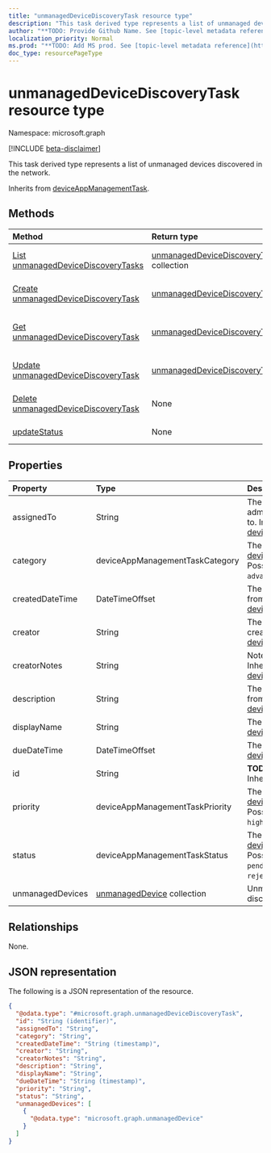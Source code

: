```yaml
---
title: "unmanagedDeviceDiscoveryTask resource type"
description: "This task derived type represents a list of unmanaged devices discovered in the network."
author: "**TODO: Provide Github Name. See [topic-level metadata reference](https://msgo.azurewebsites.net/add/document/guidelines/metadata.html#topic-level-metadata)**"
localization_priority: Normal
ms.prod: "**TODO: Add MS prod. See [topic-level metadata reference](https://msgo.azurewebsites.net/add/document/guidelines/metadata.html#topic-level-metadata)**"
doc_type: resourcePageType
---
```


# unmanagedDeviceDiscoveryTask resource type

Namespace: microsoft.graph

[!INCLUDE [beta-disclaimer](../../includes/beta-disclaimer.md)]

This task derived type represents a list of unmanaged devices discovered in the network.


Inherits from [deviceAppManagementTask](../resources/deviceappmanagementtask.md).

## Methods
|Method|Return type|Description|
|:---|:---|:---|
|[List unmanagedDeviceDiscoveryTasks](../api/unmanageddevicediscoverytask-list.md)|[unmanagedDeviceDiscoveryTask](../resources/unmanageddevicediscoverytask.md) collection|Get a list of the [unmanagedDeviceDiscoveryTask](../resources/unmanageddevicediscoverytask.md) objects and their properties.|
|[Create unmanagedDeviceDiscoveryTask](../api/unmanageddevicediscoverytask-create.md)|[unmanagedDeviceDiscoveryTask](../resources/unmanageddevicediscoverytask.md)|Create a new [unmanagedDeviceDiscoveryTask](../resources/unmanageddevicediscoverytask.md) object.|
|[Get unmanagedDeviceDiscoveryTask](../api/unmanageddevicediscoverytask-get.md)|[unmanagedDeviceDiscoveryTask](../resources/unmanageddevicediscoverytask.md)|Read the properties and relationships of an [unmanagedDeviceDiscoveryTask](../resources/unmanageddevicediscoverytask.md) object.|
|[Update unmanagedDeviceDiscoveryTask](../api/unmanageddevicediscoverytask-update.md)|[unmanagedDeviceDiscoveryTask](../resources/unmanageddevicediscoverytask.md)|Update the properties of an [unmanagedDeviceDiscoveryTask](../resources/unmanageddevicediscoverytask.md) object.|
|[Delete unmanagedDeviceDiscoveryTask](../api/unmanageddevicediscoverytask-delete.md)|None|Deletes an [unmanagedDeviceDiscoveryTask](../resources/unmanageddevicediscoverytask.md) object.|
|[updateStatus](../api/unmanageddevicediscoverytask-updatestatus.md)|None|Set the task's status and attach a note.|

## Properties
|Property|Type|Description|
|:---|:---|:---|
|assignedTo|String|The name or email of the admin this task is assigned to. Inherited from [deviceAppManagementTask](../resources/deviceappmanagementtask.md).|
|category|deviceAppManagementTaskCategory|The category. Inherited from [deviceAppManagementTask](../resources/deviceappmanagementtask.md). Possible values are: `unknown`, `advancedThreatProtection`.|
|createdDateTime|DateTimeOffset|The created date. Inherited from [deviceAppManagementTask](../resources/deviceappmanagementtask.md).|
|creator|String|The email address of the creator. Inherited from [deviceAppManagementTask](../resources/deviceappmanagementtask.md).|
|creatorNotes|String|Notes from the creator. Inherited from [deviceAppManagementTask](../resources/deviceappmanagementtask.md).|
|description|String|The description. Inherited from [deviceAppManagementTask](../resources/deviceappmanagementtask.md).|
|displayName|String|The name. Inherited from [deviceAppManagementTask](../resources/deviceappmanagementtask.md).|
|dueDateTime|DateTimeOffset|The due date. Inherited from [deviceAppManagementTask](../resources/deviceappmanagementtask.md).|
|id|String|**TODO: Add Description** Inherited from [entity](../resources/entity.md).|
|priority|deviceAppManagementTaskPriority|The priority. Inherited from [deviceAppManagementTask](../resources/deviceappmanagementtask.md). Possible values are: `none`, `high`, `low`.|
|status|deviceAppManagementTaskStatus|The status. Inherited from [deviceAppManagementTask](../resources/deviceappmanagementtask.md). Possible values are: `unknown`, `pending`, `active`, `completed`, `rejected`.|
|unmanagedDevices|[unmanagedDevice](../resources/unmanageddevice.md) collection|Unmanaged devices discovered in the network.|

## Relationships
None.

## JSON representation
The following is a JSON representation of the resource.
<!-- {
  "blockType": "resource",
  "keyProperty": "id",
  "@odata.type": "microsoft.graph.unmanagedDeviceDiscoveryTask",
  "baseType": "microsoft.graph.deviceAppManagementTask",
  "openType": false
}
-->
``` json
{
  "@odata.type": "#microsoft.graph.unmanagedDeviceDiscoveryTask",
  "id": "String (identifier)",
  "assignedTo": "String",
  "category": "String",
  "createdDateTime": "String (timestamp)",
  "creator": "String",
  "creatorNotes": "String",
  "description": "String",
  "displayName": "String",
  "dueDateTime": "String (timestamp)",
  "priority": "String",
  "status": "String",
  "unmanagedDevices": [
    {
      "@odata.type": "microsoft.graph.unmanagedDevice"
    }
  ]
}
```

